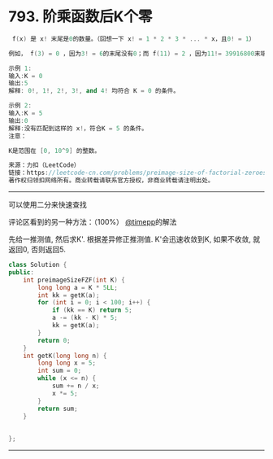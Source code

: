 # 793. 阶乘函数后K个零

```c++
 f(x) 是 x! 末尾是0的数量。（回想一下 x! = 1 * 2 * 3 * ... * x，且0! = 1）

例如， f(3) = 0 ，因为3! = 6的末尾没有0；而 f(11) = 2 ，因为11!= 39916800末端有2个0。给定 K，找出多少个非负整数x ，有 f(x) = K 的性质。

示例 1:
输入:K = 0
输出:5
解释: 0!, 1!, 2!, 3!, and 4! 均符合 K = 0 的条件。

示例 2:
输入:K = 5
输出:0
解释:没有匹配到这样的 x!，符合K = 5 的条件。
注意：

K是范围在 [0, 10^9] 的整数。

来源：力扣（LeetCode）
链接：https://leetcode-cn.com/problems/preimage-size-of-factorial-zeroes-function
著作权归领扣网络所有。商业转载请联系官方授权，非商业转载请注明出处。
```

---

可以使用二分来快速查找

评论区看到的另一种方法：（100%）
[@timepp](https://leetcode-cn.com/u/timepp/)的解法

先给一推测值, 然后求K'. 根据差异修正推测值. K'会迅速收敛到K, 如果不收敛, 就返回0, 否则返回5.

```c++
class Solution {
public:
    int preimageSizeFZF(int K) {
        long long a = K * 5LL;
        int kk = getK(a);
        for (int i = 0; i < 100; i++) {
            if (kk == K) return 5;
            a -= (kk - K) * 5;
            kk = getK(a);
        }
        return 0;
    }
    int getK(long long n) {
        long long x = 5;
        int sum = 0;
        while (x <= n) {
            sum += n / x;
            x *= 5;
        }
        return sum;
    }
    
    
};
```

---



